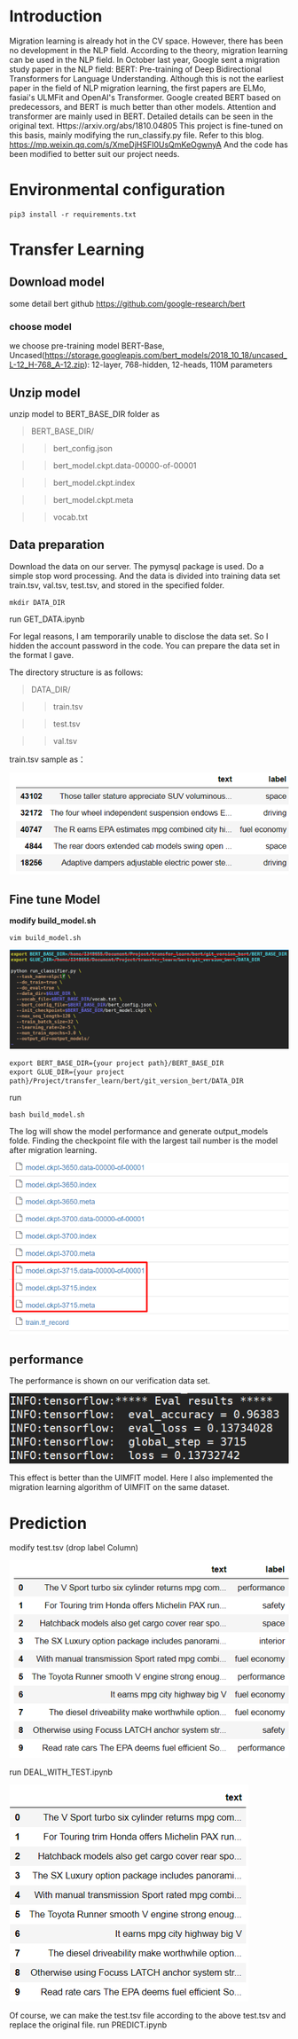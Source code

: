 # Introduction
Migration learning is already hot in the CV space. However, there has been no development in the NLP field. According to the theory, migration learning can be used in the NLP field. In October last year, Google sent a migration study paper in the NLP field: BERT: Pre-training of Deep Bidirectional Transformers for Language Understanding. Although this is not the earliest paper in the field of NLP migration learning, the first papers are ELMo, fasiai's ULMFit and OpenAI's Transformer. Google created BERT based on predecessors, and BERT is much better than other models. Attention and transformer are mainly used in BERT. Detailed details can be seen in the original text.
Https://arxiv.org/abs/1810.04805
This project is fine-tuned on this basis, mainly modifying the run_classify.py file. Refer to this blog. https://mp.weixin.qq.com/s/XmeDjHSFI0UsQmKeOgwnyA
And the code has been modified to better suit our project needs.

# Environmental configuration
```
pip3 install -r requirements.txt
```

# Transfer Learning

## Download model
some detail
bert github
https://github.com/google-research/bert
### choose model
we choose pre-training model
BERT-Base, Uncased(https://storage.googleapis.com/bert_models/2018_10_18/uncased_L-12_H-768_A-12.zip): 12-layer, 768-hidden, 12-heads, 110M parameters
## Unzip model

unzip model to BERT_BASE_DIR folder
as 
 >BERT_BASE_DIR/
 
  >>bert_config.json
  
  >>bert_model.ckpt.data-00000-of-00001
  
  >>bert_model.ckpt.index
  
  >>bert_model.ckpt.meta
  
  >>vocab.txt
  
## Data preparation

Download the data on our server. The pymysql package is used. Do a simple stop word processing. And the data is divided into training data set train.tsv, val.tsv, test.tsv, and stored in the specified folder.
```
mkdir DATA_DIR
```

run GET_DATA.ipynb

For legal reasons, I am temporarily unable to disclose the data set. So I hidden the account password in the code. You can prepare the data set in the format I gave.

 The directory structure is as follows:
>DATA_DIR/

>>train.tsv

>>test.tsv

>>val.tsv

train.tsv  sample as：

![Alt text](https://github.com/SkullFang/BERT_NLP_Classification/blob/master/image/train.png)

## Fine tune Model
**modify build_model.sh**

```
vim build_model.sh
```

![Alt text](https://github.com/SkullFang/BERT_NLP_Classification/blob/master/image/build_model.png)

```shell
export BERT_BASE_DIR={your project path}/BERT_BASE_DIR
export GLUE_DIR={your project path}/Project/transfer_learn/bert/git_version_bert/DATA_DIR
```
run

```
bash build_model.sh
```

The log will show the model performance and generate output_models folde.
Finding the checkpoint file with the largest tail number is the model after migration learning.

![Alt text](https://github.com/SkullFang/BERT_NLP_Classification/blob/master/image/check.png)

##  performance
The performance is shown on our verification data set.

![Alt text](https://github.com/SkullFang/BERT_NLP_Classification/blob/master/image/result.png)

This effect is better than the UIMFIT model. Here I also implemented the migration learning algorithm of UIMFIT on the same dataset.
# Prediction
modify test.tsv (drop label Column)

![Alt text](https://github.com/SkullFang/BERT_NLP_Classification/blob/master/image/test_old.png)

run DEAL_WITH_TEST.ipynb

![Alt text](https://github.com/SkullFang/BERT_NLP_Classification/blob/master/image/test_new.png)

Of course, we can make the test.tsv file according to the above test.tsv and replace the original file.
run PREDICT.ipynb


